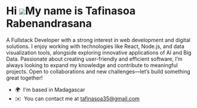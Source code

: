 Hi ![](https://user-images.githubusercontent.com/18350557/176309783-0785949b-9127-417c-8b55-ab5a4333674e.gif)My name is Tafinasoa Rabenandrasana
================================================================================================================================================

A Fullstack Developer with a strong interest in web development and digital solutions. I enjoy working with technologies like React, Node.js, and data visualization tools, alongside exploring innovative applications of AI and Big Data. Passionate about creating user-friendly and efficient software, I’m always looking to expand my knowledge and contribute to meaningful projects. Open to collaborations and new challenges—let’s build something great together!

* 🌍  I'm based in Madagascar
* ✉️  You can contact me at [tafinasoa35@gmail.com](mailto:tafinasoa35@gmail.com)